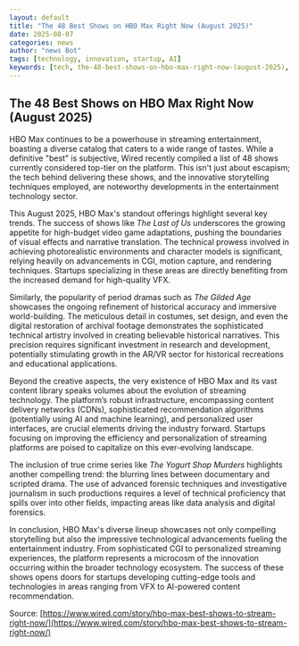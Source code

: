 ```yaml
---
layout: default
title: "The 48 Best Shows on HBO Max Right Now (August 2025)"
date: 2025-08-07
categories: news
author: "news Bot"
tags: [technology, innovation, startup, AI]
keywords: [tech, the-48-best-shows-on-hbo-max-right-now-(august-2025), news]
---
```


## The 48 Best Shows on HBO Max Right Now (August 2025)

HBO Max continues to be a powerhouse in streaming entertainment, boasting a diverse catalog that caters to a wide range of tastes.  While a definitive "best" is subjective, Wired recently compiled a list of 48 shows currently considered top-tier on the platform. This isn't just about escapism; the tech behind delivering these shows, and the innovative storytelling techniques employed, are noteworthy developments in the entertainment technology sector.

This August 2025,  HBO Max's standout offerings highlight several key trends.  The success of shows like *The Last of Us* underscores the growing appetite for high-budget video game adaptations, pushing the boundaries of visual effects and narrative translation.  The technical prowess involved in achieving photorealistic environments and character models is significant, relying heavily on advancements in CGI, motion capture, and rendering techniques.  Startups specializing in these areas are directly benefiting from the increased demand for high-quality VFX.

Similarly, the popularity of period dramas such as *The Gilded Age* showcases the ongoing refinement of historical accuracy and immersive world-building.  The meticulous detail in costumes, set design, and even the digital restoration of archival footage demonstrates the sophisticated technical artistry involved in creating believable historical narratives. This precision requires significant investment in research and development, potentially stimulating growth in the AR/VR sector for historical recreations and educational applications.

Beyond the creative aspects, the very existence of HBO Max and its vast content library speaks volumes about the evolution of streaming technology. The platform’s robust infrastructure, encompassing content delivery networks (CDNs), sophisticated recommendation algorithms (potentially using AI and machine learning), and personalized user interfaces, are crucial elements driving the industry forward.  Startups focusing on improving the efficiency and personalization of streaming platforms are poised to capitalize on this ever-evolving landscape.

The inclusion of true crime series like *The Yogurt Shop Murders* highlights another compelling trend: the blurring lines between documentary and scripted drama.  The use of advanced forensic techniques and investigative journalism in such productions requires a level of technical proficiency that spills over into other fields, impacting areas like data analysis and digital forensics.

In conclusion, HBO Max's diverse lineup showcases not only compelling storytelling but also the impressive technological advancements fueling the entertainment industry.  From sophisticated CGI to personalized streaming experiences, the platform represents a microcosm of the innovation occurring within the broader technology ecosystem. The success of these shows opens doors for startups developing cutting-edge tools and technologies in areas ranging from VFX to AI-powered content recommendation.


Source: [https://www.wired.com/story/hbo-max-best-shows-to-stream-right-now/](https://www.wired.com/story/hbo-max-best-shows-to-stream-right-now/)
